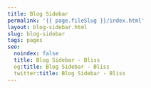 ```yaml
---
title: Blog Sidebar
permalink: '{{ page.fileSlug }}/index.html'
layout: blog-sidebar.html
slug: blog-sidebar
tags: pages
seo:
  noindex: false
  title: Blog Sidebar - Bliss
  og:title: Blog Sidebar - Bliss
  twitter:title: Blog Sidebar - Bliss
---
```



